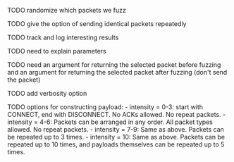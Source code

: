 TODO randomize which packets we fuzz

TODO give the option of sending identical packets repeatedly

TODO track and log interesting results

TODO need to explain parameters

TODO need an argument for returning the selected packet before fuzzing and an argument for returning the selected packet after fuzzing (don't send the packet)

TODO add verbosity option

TODO options for constructing payload:
    - intensity = 0-3: start with CONNECT, end with DISCONNECT. No ACKs allowed. No repeat packets.
    - intensity = 4-6: Packets can be arranged in any order. All packet types allowed. No repeat packets.
    - intensity = 7-9: Same as above. Packets can be repeated up to 3 times.
    - intensity = 10: Same as above. Packets can be repeated up to 10 times, and payloads themselves can be repeated up to 5 times.